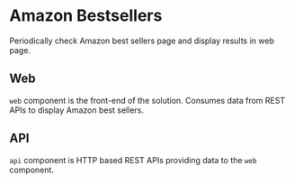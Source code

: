 # Amazon Bestsellers

Periodically check Amazon best sellers page and display results in web page.

## Web

`web` component is the front-end of the solution. Consumes data from REST APIs to display Amazon best sellers.

## API

`api` component is HTTP based REST APIs providing data to the `web` component.   
